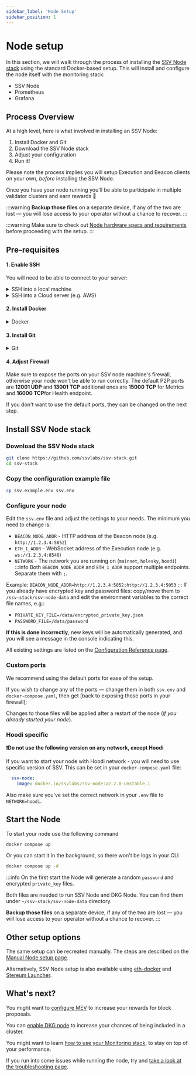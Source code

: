 ```yaml
---
sidebar_label: 'Node Setup'
sidebar_position: 1
---
```


# Node setup

In this section, we will walk through the process of installing the [SSV Node stack](https://github.com/ssvlabs/ssv-stack) using the standard Docker-based setup. This will install and configure the node itself with the monitoring stack:

* SSV Node
* Prometheus
* Grafana

## Process Overview

At a high level, here is what involved in installing an SSV Node:

1. Install Docker and Git
2. Download the SSV Node stack
3. Adjust your configuration
4. Run it!

Please note the process implies you will setup Execution and Beacon clients on your own, _before_ installing the SSV Node.&#x20;

Once you have your node running you'll be able to participate in multiple validator clusters and earn rewards 🥳

:::warning
**Backup those files** on a separate device, if any of the two are lost — you will lose access to your operator without a chance to recover.
:::

:::warning
Make sure to check out [Node hardware specs and requirements](./hardware-requirements.md) before proceeding with the setup.
:::

## Pre-requisites

#### 1. Enable SSH

You will need to be able to connect to your server:

<details>

<summary>SSH into a local machine</summary>

Please refer to this guide from EthStaker community:

[https://docs.ethstaker.cc/ethstaker-knowledge-base/tutorials/connect-via-ssh](https://docs.ethstaker.cc/ethstaker-knowledge-base/tutorials/connect-via-ssh)

</details>

<details>

<summary>SSH into a Cloud server (e.g. AWS)</summary>

If you have generated an SSH key for your server or downloaded one from your Cloud hosting provider (e.g. AWS)

**Linux / Unix / MacOS**

```
cd ./{path to the folder to which the key pair file was downloaded}

chmod 400 {key pair file name}

ssh -i {key pair file name} ubuntu@{instance public IP you took from AWS}

```

**Windows**

```
cd /{path to the folder to which the key pair file was downloaded}

ssh -i {key pair file name} ubuntu@{instance public IP you took from AWS}
```

</details>

#### 2. Install Docker

<details>

<summary>Docker</summary>

In order to do so, please refer to [the official Docker documentation](https://docs.docker.com/engine/install/), and find the option that better fits your server configuration.

***

Docker needs `sudo`, which can be annoying to type every time. You can give Docker the needed permissions once and for all, if you wish [https://stackoverflow.com/questions/48957195/how-to-fix-docker-got-permission-denied-issue](https://stackoverflow.com/questions/48957195/how-to-fix-docker-got-permission-denied-issue)

***

**NOTE:**

In order to run the SSV Node, in a server, only Docker engine is necessary, you can still go ahead and install Docker Desktop, but it will not be necessary unless you plan to use the Graphical Interface.

</details>

#### 3. Install Git

<details>

<summary>Git</summary>

To install the latest stable version for your release of Debian/Ubuntu run `apt-get install git` in your command line.&#x20;

If your machine is using another Linux distribution, please use the [official Git documentation](https://git-scm.com/downloads/linux), and find the option that better fits your server configuration.

***

**NOTE:**

Git is needed to download the SSV Node stack on your machine.

</details>

#### 4. Adjust Firewall

Make sure to expose the ports on your SSV node machine's firewall, otherwise your node won't be able to run correctly. The default P2P ports are **12001 UDP** and **13001 TCP** additional ones are **15000 TCP** for Metrics and **16000 TCP**for Health endpoint.

If you don't want to use the default ports, they can be changed on the next step.

## Install SSV Node stack

### Download the SSV Node stack

```bash
git clone https://github.com/ssvlabs/ssv-stack.git
cd ssv-stack
```

### Copy the configuration example file

```bash
cp ssv.example.env ssv.env
```

### Configure your node

Edit the `ssv.env` file and adjust the settings to your needs. The minimum you need to change is:

* `BEACON_NODE_ADDR` - HTTP address of the Beacon node (e.g. `http://1.2.3.4:5052`)
* `ETH_1_ADDR` - WebSocket address of the Execution node (e.g. `ws://1.2.3.4:8546`)
* `NETWORK` - The network you are running on (`mainnet`, `holesky`, `hoodi`)
:::info
Both `BEACON_NODE_ADDR` and `ETH_1_ADDR` support multiple endpoints. Separate them with `;`.

Example: `BEACON_NODE_ADDR=http://1.2.3.4:5052;http://1.2.3.4:5053`
:::
If you already have encrypted key and password files: copy/move them to `/ssv-stack/ssv-node-data` and edit the environment variables to the correct file names, e.g.:

* `PRIVATE_KEY_FILE=/data/encrypted_private_key.json`
* `PASSWORD_FILE=/data/password`

**If this is done incorrectly**, new keys will be automatically generated, and you will see a message in the console indicating this.

All existing settings are listed on the [Configuration Reference page](./node-configuration-reference.md).

### Custom ports

We recommend using the default ports for ease of the setup.&#x20;

If you wish to change any of the ports — change them in both `ssv.env` and `docker-compose.yaml`, then get [back to exposing those ports in your firewall];

Changes to those files will be applied after a restart of the node (_if you already started your node_).

### Hoodi specific
**❗Do not use the following version on any network, except Hoodi**

If you want to start your node with Hoodi network - you will need to use specific version of SSV. This can be set in your `docker-compose.yaml` file:
```yaml
  ssv-node:
    image: docker.io/ssvlabs/ssv-node:v2.2.0-unstable.1
```
Also make sure you've set the correct network in your `.env` file to `NETWORK=hoodi`.

## Start the Node

To start your node use the following command

```bash
docker compose up
```

Or you can start it in the background, so there won't be logs in your CLI

```bash
docker compose up -d
```

:::info
On the first start the Node will generate a random `password` and encrypted `private_key` files.&#x20;

Both files are needed to run SSV Node and DKG Node. You can find them under `~/ssv-stack/ssv-node-data` directory.&#x20;

**Backup those files** on a separate device, if any of the two are lost — you will lose access to your operator without a chance to recover.
:::

## Other setup options

The same setup can be recreated manually. The steps are described on the [Manual Node setup page](./manual-setup.md).

Alternatively, SSV Node setup is also available using [eth-docker](https://eth-docker.net/Support/SSV/) and [Stereum Launcher](https://stereum.net/).

## What's next?

You might want to [configure MEV](configuring-mev) to increase your rewards for block proposals.&#x20;

You can [enable DKG node](enabling-dkg) to increase your chances of being included in a cluster.

You might want to learn [how to use your Monitoring stack](/operators/operator-node/monitoring/), to stay on top of your performance.

If you run into some issues while running the node, try and [take a look at the troubleshooting page](/operators/operator-node/maintenance/troubleshooting).
